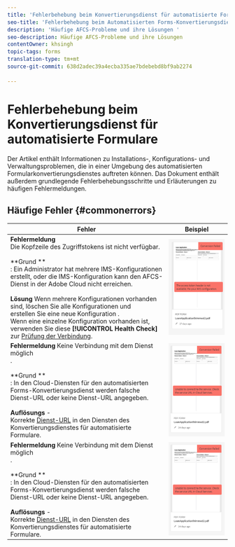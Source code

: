 ```yaml
---
title: 'Fehlerbehebung beim Konvertierungsdienst für automatisierte Formulare '
seo-title: 'Fehlerbehebung beim Automatisierten Forms-Konvertierungsdienst (AFCS) '
description: 'Häufige AFCS-Probleme und ihre Lösungen '
seo-description: Häufige AFCS-Probleme und ihre Lösungen
contentOwner: khsingh
topic-tags: forms
translation-type: tm+mt
source-git-commit: 638d2adec39a4ecba335ae7bdebebd8bf9ab2274

---
```



# Fehlerbehebung beim Konvertierungsdienst für automatisierte Formulare


Der Artikel enthält Informationen zu Installations-, Konfigurations- und Verwaltungsproblemen, die in einer Umgebung des automatisierten Formularkonvertierungsdienstes auftreten können. Das Dokument enthält außerdem grundlegende Fehlerbehebungsschritte und Erläuterungen zu häufigen Fehlermeldungen.

## Häufige Fehler {#commonerrors}

| Fehler | Beispiel |
|--- |--- |
| **Fehlermeldung** <br> Die Kopfzeile des Zugriffstokens ist nicht verfügbar. <br><br>**Grund **<br>: Ein Administrator hat mehrere IMS-Konfigurationen erstellt, oder die IMS-Konfiguration kann den AFCS-Dienst in der Adobe Cloud nicht erreichen.<br><br>**Lösung** Wenn mehrere Konfigurationen vorhanden sind, löschen Sie alle Konfigurationen und <br> erstellen Sie eine neue Konfiguration [](configure-service.md#obtainpubliccertificates). <br> Wenn eine einzelne Konfiguration vorhanden ist, verwenden Sie diese **[!UICONTROL Health Check]** zur [Prüfung der Verbindung](configure-service.md#createintegrationoption). | ![Die Kopfzeile des Zugriffstokens steht nicht zur Verfügung](assets/invalid-ims-configuration.png) |
| **Fehlermeldung** Keine Verbindung mit dem Dienst möglich <br> .  <br><br>**Grund **<br>: In den Cloud-Diensten für den automatisierten Forms-Konvertierungsdienst werden falsche Dienst-URL oder keine Dienst-URL angegeben.<br><br>**Auflösungs** - <br> Korrekte [Dienst-URL](configure-service.md#configure-the-cloud-service) in den Diensten des Konvertierungsdienstes für automatisierte Formulare. | ![Verbindung zum Dienst kann nicht hergestellt werden.](assets/wrong-endpoint-configured.png) |
| **Fehlermeldung** Keine Verbindung mit dem Dienst möglich <br> .  <br><br>**Grund **<br>: In den Cloud-Diensten für den automatisierten Forms-Konvertierungsdienst werden falsche Dienst-URL oder keine Dienst-URL angegeben.<br><br>**Auflösungs** - <br> Korrekte [Dienst-URL](configure-service.md#configure-the-cloud-service) in den Diensten des Konvertierungsdienstes für automatisierte Formulare. | ![Verbindung zum Dienst kann nicht hergestellt werden.](assets/wrong-endpoint-configured.png) |
